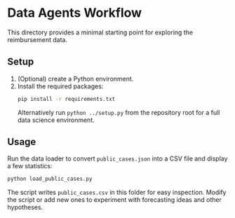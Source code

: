 # Data Agents Workflow

This directory provides a minimal starting point for exploring the reimbursement data.

## Setup

1. (Optional) create a Python environment.
2. Install the required packages:
   ```bash
   pip install -r requirements.txt
   ```
   Alternatively run `python ../setup.py` from the repository root for a full data science environment.

## Usage

Run the data loader to convert `public_cases.json` into a CSV file and display a few statistics:

```bash
python load_public_cases.py
```

The script writes `public_cases.csv` in this folder for easy inspection. Modify the script or add new ones to experiment with forecasting ideas and other hypotheses.
